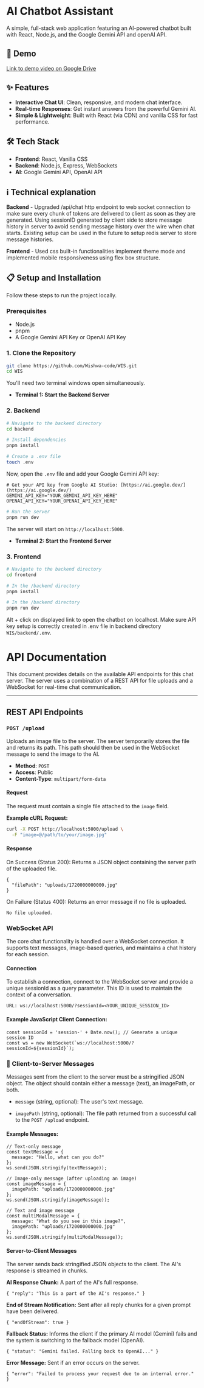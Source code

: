 # AI Chatbot Assistant

A simple, full-stack web application featuring an AI-powered chatbot built with React, Node.js, and the Google Gemini API and openAI API.

## 🚀 Demo

[Link to demo video on Google Drive](https://drive.google.com/file/d/1VgS7LkFtXhwGpzhYoL25O9sSF4GDdjfT/view?usp=sharing)

## ✨ Features

-   **Interactive Chat UI**: Clean, responsive, and modern chat interface.
-   **Real-time Responses**: Get instant answers from the powerful Gemini AI.
-   **Simple & Lightweight**: Built with React (via CDN) and vanilla CSS for fast performance.

## 🛠️ Tech Stack

-   **Frontend**: React, Vanilla CSS
-   **Backend**: Node.js, Express, WebSockets
-   **AI**: Google Gemini API, OpenAI API

## ℹ️ Technical explanation

**Backend** - Upgraded /api/chat http endpoint to web socket connection to make sure every chunk of tokens are delivered to client as soon as they are generated. Using sessionID generated by client side to store message history in server to avoid sending message history over the wire when chat starts. Existing setup can be used in the future to setup redis server to store message histories.

**Frontend** - Used css built-in functionalities implement theme mode and implemented mobile responsiveness using flex box structure.


## 📋 Setup and Installation

Follow these steps to run the project locally.

### Prerequisites

-   Node.js 
-   pnpm
-   A Google Gemini API Key or OpenAI API Key

### 1. Clone the Repository

```bash
git clone https://github.com/Wishwa-code/WIS.git
cd WIS
```

You'll need two terminal windows open simultaneously.

-   **Terminal 1: Start the Backend Server**

### 2. Backend 

```bash
# Navigate to the backend directory
cd backend
```
```bash
# Install dependencies
pnpm install
```
```bash
# Create a .env file
touch .env
```

Now, open the `.env` file and add your Google Gemini API key:

```env
# Get your API key from Google AI Studio: [https://ai.google.dev/](https://ai.google.dev/)
GEMINI_API_KEY="YOUR_GEMINI_API_KEY_HERE"
OPENAI_API_KEY="YOUR_OPENAI_API_KEY_HERE"
```

```bash
# Run the server
pnpm run dev
```

The server will start on `http://localhost:5000`.


-   **Terminal 2: Start the Frontend Server**

### 3. Frontend

```bash
# Navigate to the backend directory
cd frontend
```

```bash
# In the /backend directory
pnpm install
```

```bash
# In the /backend directory
pnpm run dev
```

Alt + click on displayed link  to open the chatbot on localhost. Make sure API key setup is correctly created in  .env file in backend directory `WIS/backend/.env`. 




# API Documentation

This document provides details on the available API endpoints for this chat server. The server uses a combination of a REST API for file uploads and a WebSocket for real-time chat communication.

---

## REST API Endpoints

### `POST /upload`

Uploads an image file to the server. The server temporarily stores the file and returns its path. This path should then be used in the WebSocket message to send the image to the AI.

* **Method**: `POST`
* **Access**: Public
* **Content-Type**: `multipart/form-data`

#### Request

The request must contain a single file attached to the `image` field.

**Example cURL Request:**

```bash
curl -X POST http://localhost:5000/upload \
  -F "image=@/path/to/your/image.jpg"
```

#### Response
On Success (Status 200): Returns a JSON object containing the server path of the uploaded file.
```
{
  "filePath": "uploads/1720000000000.jpg"
}
```

On Failure (Status 400): Returns an error message if no file is uploaded.

```
No file uploaded.
```

### WebSocket API
The core chat functionality is handled over a WebSocket connection. It supports text messages, image-based queries, and maintains a chat history for each session.

#### Connection
To establish a connection, connect to the WebSocket server and provide a unique sessionId as a query parameter. This ID is used to maintain the context of a conversation.

```
URL: ws://localhost:5000/?sessionId=<YOUR_UNIQUE_SESSION_ID>
```

#### Example JavaScript Client Connection:

```
const sessionId = 'session-' + Date.now(); // Generate a unique session ID
const ws = new WebSocket(`ws://localhost:5000/?sessionId=${sessionId}`);
```

### 💬 Client-to-Server Messages
Messages sent from the client to the server must be a stringified JSON object. The object should contain either a message (text), an imagePath, or both.

* `message` (string, optional): The user's text message.

* `imagePath` (string, optional): The file path returned from a successful call to the `POST /upload` endpoint.

#### Example Messages:

```
// Text-only message
const textMessage = {
  message: "Hello, what can you do?"
};
ws.send(JSON.stringify(textMessage));

// Image-only message (after uploading an image)
const imageMessage = {
  imagePath: "uploads/1720000000000.jpg"
};
ws.send(JSON.stringify(imageMessage));

// Text and image message
const multiModalMessage = {
  message: "What do you see in this image?",
  imagePath: "uploads/1720000000000.jpg"
};
ws.send(JSON.stringify(multiModalMessage));
```

#### Server-to-Client Messages
The server sends back stringified JSON objects to the client. The AI's response is streamed in chunks.

**AI Response Chunk:** A part of the AI's full response.
```
{ "reply": "This is a part of the AI's response." }
```

**End of Stream Notification:** Sent after all reply chunks for a given prompt have been delivered.


```
{ "endOfStream": true }
```

**Fallback Status:** Informs the client if the primary AI model (Gemini) fails and the system is switching to the fallback model (OpenAI).

```
{ "status": "Gemini failed. Falling back to OpenAI..." }
```
**Error Message:** Sent if an error occurs on the server.

```
{ "error": "Failed to process your request due to an internal error." }
```
